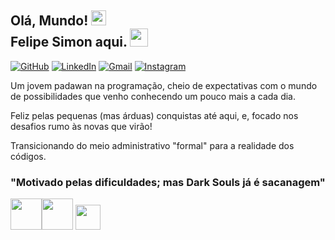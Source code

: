 ## Olá, Mundo! <img src="https://github.com/TheDudeThatCode/TheDudeThatCode/blob/master/Assets/Earth.gif" width="24px"> <br> Felipe Simon aqui. <img src="https://github.com/TheDudeThatCode/TheDudeThatCode/blob/master/Assets/Hi.gif" width="29px">

[![GitHub](https://img.shields.io/badge/github-%23121011.svg?style=for-the-badge&logo=github&logoColor=white)](https://github.com/felipesimon) [![LinkedIn](https://img.shields.io/badge/linkedin-%230077B5.svg?style=for-the-badge&logo=linkedin&logoColor=white)](https://www.linkedin.com/in/felipe-simon-39a48a7a/) [![Gmail](https://img.shields.io/badge/Gmail-D14836?style=for-the-badge&logo=gmail&logoColor=white)](simon.braga@gmail.com) [![Instagram](https://img.shields.io/badge/Instagram-%23E4405F.svg?style=for-the-badge&logo=Instagram&logoColor=white)](https://www.instagram.com/ofefelipe/)

Um jovem padawan na programação, cheio de expectativas com o mundo de possibilidades que venho conhecendo um pouco mais a cada dia.

Feliz pelas pequenas (mas árduas) conquistas até aqui, e, focado nos desafios rumo às novas que virão!

Transicionando do meio administrativo "formal" para a realidade dos códigos. 

### <strong>"Motivado pelas dificuldades; mas Dark Souls já é sacanagem"</strong>

<img src="https://cdn.jsdelivr.net/gh/devicons/devicon/icons/html5/html5-original-wordmark.svg" width="50" height="50"/><img src="https://cdn.jsdelivr.net/gh/devicons/devicon/icons/css3/css3-original-wordmark.svg" width="50" height="50"/> <img src="https://cdn.jsdelivr.net/gh/devicons/devicon/icons/javascript/javascript-original.svg" width="40" height="40"/>


